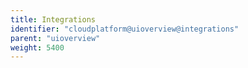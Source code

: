 ```yaml
---
title: Integrations
identifier: "cloudplatform@uioverview@integrations"
parent: "uioverview"
weight: 5400
---
```

